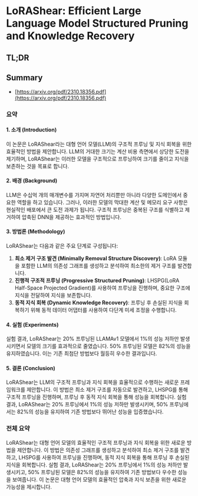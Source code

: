# LoRAShear: Efficient Large Language Model Structured Pruning and Knowledge Recovery
## TL;DR
## Summary
- [https://arxiv.org/pdf/2310.18356.pdf](https://arxiv.org/pdf/2310.18356.pdf)

### 요약

#### 1. 소개 (Introduction)
이 논문은 LoRAShear라는 대형 언어 모델(LLM)의 구조적 프루닝 및 지식 회복을 위한 효율적인 방법을 제안합니다. LLM의 거대한 크기는 계산 비용 측면에서 상당한 도전을 제기하며, LoRAShear는 이러한 모델을 구조적으로 프루닝하여 크기를 줄이고 지식을 보존하는 것을 목표로 합니다.

#### 2. 배경 (Background)
LLM은 수십억 개의 매개변수를 가지며 자연어 처리뿐만 아니라 다양한 도메인에서 중요한 역할을 하고 있습니다. 그러나, 이러한 모델의 막대한 계산 및 메모리 요구 사항은 현실적인 배포에서 큰 도전 과제가 됩니다. 구조적 프루닝은 중복된 구조를 식별하고 제거하여 압축된 DNN을 제공하는 효과적인 방법입니다.

#### 3. 방법론 (Methodology)
LoRAShear는 다음과 같은 주요 단계로 구성됩니다:
1. **최소 제거 구조 발견 (Minimally Removal Structure Discovery)**: LoRA 모듈을 포함한 LLM의 의존성 그래프를 생성하고 분석하여 최소한의 제거 구조를 발견합니다.
2. **진행적 구조적 프루닝 (Progressive Structured Pruning)**: LHSPG(LoRA Half-Space Projected Gradient)를 사용하여 프루닝을 진행하며, 중요한 구조에 지식을 전달하여 지식을 보존합니다.
3. **동적 지식 회복 (Dynamic Knowledge Recovery)**: 프루닝 후 손실된 지식을 회복하기 위해 동적 데이터 어댑터를 사용하여 다단계 미세 조정을 수행합니다.

#### 4. 실험 (Experiments)
실험 결과, LoRAShear는 20% 프루닝된 LLAMAv1 모델에서 1%의 성능 저하만 발생시키면서 모델의 크기를 효과적으로 줄였습니다. 50% 프루닝된 모델은 82%의 성능을 유지하였습니다. 이는 기존 최첨단 방법보다 월등히 우수한 결과입니다.

#### 5. 결론 (Conclusion)
LoRAShear는 LLM의 구조적 프루닝과 지식 회복을 효율적으로 수행하는 새로운 프레임워크를 제안합니다. 이 방법은 최소 제거 구조를 자동으로 발견하고, LHSPG를 통해 구조적 프루닝을 진행하며, 프루닝 후 동적 지식 회복을 통해 성능을 회복합니다. 실험 결과, LoRAShear는 20% 프루닝에서 1%의 성능 저하만 발생시키며, 50% 프루닝에서는 82%의 성능을 유지하여 기존 방법보다 뛰어난 성능을 입증했습니다.

### 전체 요약
LoRAShear는 대형 언어 모델의 효율적인 구조적 프루닝과 지식 회복을 위한 새로운 방법을 제안합니다. 이 방법은 의존성 그래프를 생성하고 분석하여 최소 제거 구조를 발견하고, LHSPG를 사용하여 프루닝을 진행하며, 동적 지식 회복을 통해 프루닝 후 손실된 지식을 회복합니다. 실험 결과, LoRAShear는 20% 프루닝에서 1%의 성능 저하만 발생시키고, 50% 프루닝된 모델은 82%의 성능을 유지하여 기존 방법보다 우수한 성능을 보여줍니다. 이 논문은 대형 언어 모델의 효율적인 압축과 지식 보존을 위한 새로운 가능성을 제시합니다.